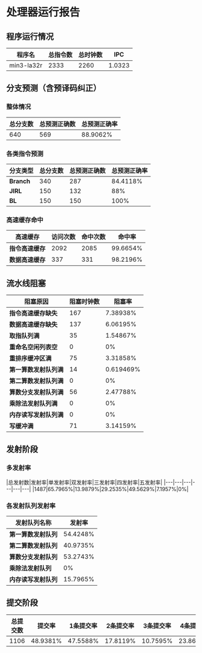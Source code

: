 # 处理器运行报告
## 程序运行情况
|程序名|总指令数|总时钟数|IPC|
|---|---|---|---|
|min3-la32r|2333|2260|1.0323|

## 分支预测（含预译码纠正）
### 整体情况
|总分支数|总预测正确数|总预测正确率|
|---|---|---|
|640|569|88.9062%|

### 各类指令预测
|分支类型|总分支数|总预测正确数|总预测正确率|
|---|---|---|---|
|**Branch**| 340 | 287 | 84.4118%|
|**JIRL**| 150 | 132 | 88%|
|**BL**| 150 | 150 | 100%|

### 高速缓存命中
|高速缓存|访问次数|命中次数|命中率|
|---|---|---|---|
|**指令高速缓存**| 2092 | 2085 | 99.6654%|
|**数据高速缓存**| 337 | 331 | 98.2196%|
## 流水线阻塞
|阻塞原因|阻塞时钟数|阻塞率|
|---|---|---|
|**指令高速缓存缺失**| 167 | 7.38938%|
|**数据高速缓存缺失**| 137 | 6.06195%|
|**取指队列满**| 35 | 1.54867%|
|**重命名空闲列表空**|0 | 0%|
|**重排序缓冲区满**|75 | 3.31858%|
|**第一算数发射队列满**|14 | 0.619469%|
|**第二算数发射队列满**|0 | 0%|
|**算数分支发射队列满**|56 | 2.47788%|
|**乘除法发射队列满**|0 | 0%|
|**内存读写发射队列满**|0 | 0%|
|**写缓冲满**|71 | 3.14159%|

## 发射阶段
### 多发射率
|总发射数|发射率|单发射率|双发射率|三发射率|四发射率|五发射率|
|---|---|---|---|---|---|
|1487|65.7965%|13.9879%|29.2535%|49.5629%|7.1957%|0%|

### 各发射队列发射率
|发射队列名称|发射率|
|---|---|
|**第一算数发射队列**|54.4248%|
|**第二算数发射队列**|40.9735%|
|**算数分支发射队列**|53.2743%|
|**乘除法发射队列**|0%|
|**内存读写发射队列**|15.7965%|

## 提交阶段
|总提交数|提交率|1条提交率|2条提交率|3条提交率|4条提交率|
|---|---|---|---|---|---|
|1106|48.9381%|47.5588%|17.8119%|10.7595%|23.8698%|
